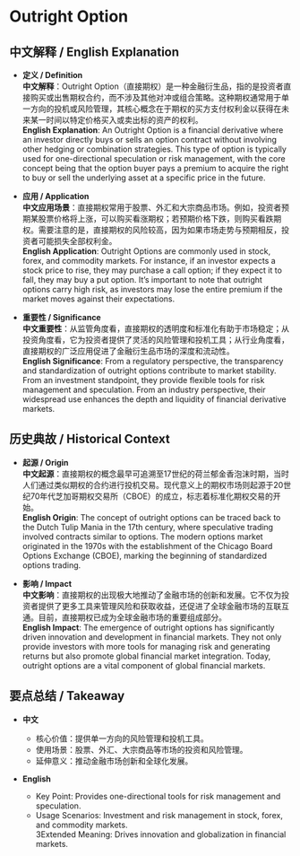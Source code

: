 # Outright Option

## 中文解释 / English Explanation

* **定义 / Definition**  
  **中文解释**：Outright Option（直接期权）是一种金融衍生品，指的是投资者直接购买或出售期权合约，而不涉及其他对冲或组合策略。这种期权通常用于单一方向的投机或风险管理，其核心概念在于期权的买方支付权利金以获得在未来某一时间以特定价格买入或卖出标的资产的权利。  
  **English Explanation**: An Outright Option is a financial derivative where an investor directly buys or sells an option contract without involving other hedging or combination strategies. This type of option is typically used for one-directional speculation or risk management, with the core concept being that the option buyer pays a premium to acquire the right to buy or sell the underlying asset at a specific price in the future.

* **应用 / Application**  
  **中文应用场景**：直接期权常用于股票、外汇和大宗商品市场。例如，投资者预期某股票价格将上涨，可以购买看涨期权；若预期价格下跌，则购买看跌期权。需要注意的是，直接期权的风险较高，因为如果市场走势与预期相反，投资者可能损失全部权利金。  
  **English Application**: Outright Options are commonly used in stock, forex, and commodity markets. For instance, if an investor expects a stock price to rise, they may purchase a call option; if they expect it to fall, they may buy a put option. It’s important to note that outright options carry high risk, as investors may lose the entire premium if the market moves against their expectations.

* **重要性 / Significance**  
  **中文重要性**：从监管角度看，直接期权的透明度和标准化有助于市场稳定；从投资角度看，它为投资者提供了灵活的风险管理和投机工具；从行业角度看，直接期权的广泛应用促进了金融衍生品市场的深度和流动性。  
  **English Significance**: From a regulatory perspective, the transparency and standardization of outright options contribute to market stability. From an investment standpoint, they provide flexible tools for risk management and speculation. From an industry perspective, their widespread use enhances the depth and liquidity of financial derivative markets.

## 历史典故 / Historical Context

* **起源 / Origin**  
  **中文起源**：直接期权的概念最早可追溯至17世纪的荷兰郁金香泡沫时期，当时人们通过类似期权的合约进行投机交易。现代意义上的期权市场则起源于20世纪70年代芝加哥期权交易所（CBOE）的成立，标志着标准化期权交易的开始。  
  **English Origin**: The concept of outright options can be traced back to the Dutch Tulip Mania in the 17th century, where speculative trading involved contracts similar to options. The modern options market originated in the 1970s with the establishment of the Chicago Board Options Exchange (CBOE), marking the beginning of standardized options trading.

* **影响 / Impact**  
  **中文影响**：直接期权的出现极大地推动了金融市场的创新和发展。它不仅为投资者提供了更多工具来管理风险和获取收益，还促进了全球金融市场的互联互通。目前，直接期权已成为全球金融市场的重要组成部分。  
  **English Impact**: The emergence of outright options has significantly driven innovation and development in financial markets. They not only provide investors with more tools for managing risk and generating returns but also promote global financial market integration. Today, outright options are a vital component of global financial markets.

## 要点总结 / Takeaway

* **中文**  
  - 核心价值：提供单一方向的风险管理和投机工具。  
  - 使用场景：股票、外汇、大宗商品等市场的投资和风险管理。  
  - 延伸意义：推动金融市场创新和全球化发展。

* **English**  
  - Key Point: Provides one-directional tools for risk management and speculation.  
  - Usage Scenarios: Investment and risk management in stock, forex, and commodity markets.  
  3Extended Meaning: Drives innovation and globalization in financial markets.